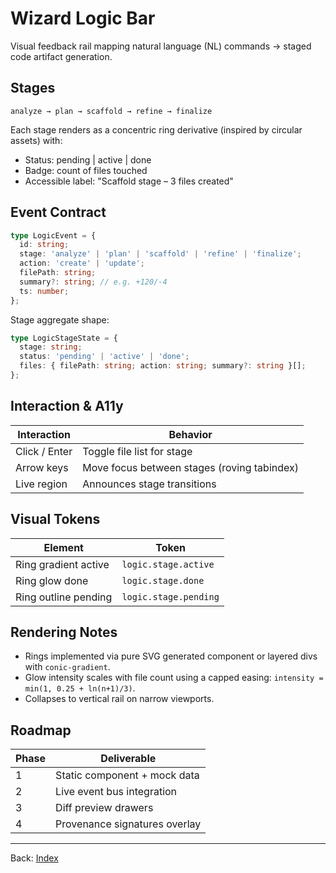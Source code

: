 # Wizard Logic Bar

Visual feedback rail mapping natural language (NL) commands → staged code artifact generation.

## Stages

`analyze → plan → scaffold → refine → finalize`

Each stage renders as a concentric ring derivative (inspired by circular assets) with:

- Status: pending | active | done
- Badge: count of files touched
- Accessible label: "Scaffold stage – 3 files created"

## Event Contract

```ts
type LogicEvent = {
  id: string;
  stage: 'analyze' | 'plan' | 'scaffold' | 'refine' | 'finalize';
  action: 'create' | 'update';
  filePath: string;
  summary?: string; // e.g. +120/-4
  ts: number;
};
```

Stage aggregate shape:

```ts
type LogicStageState = {
  stage: string;
  status: 'pending' | 'active' | 'done';
  files: { filePath: string; action: string; summary?: string }[];
};
```

## Interaction & A11y

| Interaction | Behavior |
|-------------|----------|
| Click / Enter | Toggle file list for stage |
| Arrow keys | Move focus between stages (roving tabindex) |
| Live region | Announces stage transitions |

## Visual Tokens

| Element | Token |
|---------|-------|
| Ring gradient active | `logic.stage.active` |
| Ring glow done | `logic.stage.done` |
| Ring outline pending | `logic.stage.pending` |

## Rendering Notes

- Rings implemented via pure SVG generated component or layered divs with `conic-gradient`.
- Glow intensity scales with file count using a capped easing: `intensity = min(1, 0.25 + ln(n+1)/3)`.
- Collapses to vertical rail on narrow viewports.

## Roadmap

| Phase | Deliverable |
|-------|-------------|
| 1 | Static component + mock data |
| 2 | Live event bus integration |
| 3 | Diff preview drawers |
| 4 | Provenance signatures overlay |

---
Back: [Index](./index.md)
